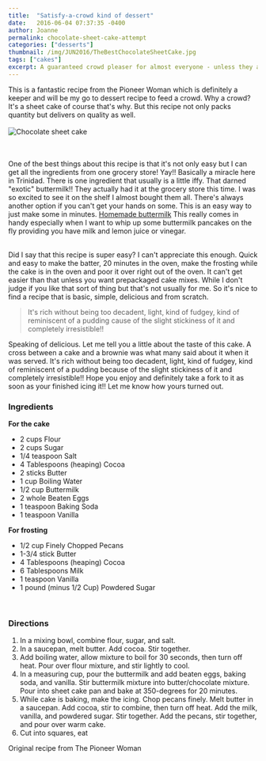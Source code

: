 ```yaml
---
title:  "Satisfy-a-crowd kind of dessert"
date:   2016-06-04 07:37:35 -0400
author: Joanne
permalink: chocolate-sheet-cake-attempt
categories: ["desserts"]
thumbnail: /img/JUN2016/TheBestChocolateSheetCake.jpg
tags: ["cakes"]
excerpt: A guaranteed crowd pleaser for almost everyone - unless they are gluten and nut intolerant or those rare ones who hate chocolate!?!?!?
---
```



This is a fantastic recipe from the Pioneer Woman which is definitely a keeper and will be my go to dessert recipe to feed a crowd.  Why a crowd? It's a sheet cake of course that's why. But this recipe not only packs quantity but delivers on quality as well.
<br>
<br>
![Chocolate sheet cake](/img/JUN2016/TheBestChocolateSheetCake.jpg")  
<br>
<br>

One of the best things about this recipe is that it's not only easy but I can get all the ingredients from one grocery store! Yay!! Basically a miracle here in Trinidad. There is one ingredient that usually is a little iffy. That darned "exotic" buttermilk!! They actually had it at the grocery store this time. I was so excited to see it on the shelf I almost bought them all. There's always another option if you can't get your hands on some. This is an easy way to just make some in minutes. [Homemade buttermilk](http://www.foodnetwork.com/recipes/emeril-lagasse/homemade-buttermilk-recipe.html) This really comes in handy especially when I want to whip up some buttermilk pancakes on the fly providing you have milk and lemon juice or vinegar.
<br><br>

Did I say that this recipe is super easy? I can't appreciate this enough. Quick and easy to make the batter, 20 minutes in the oven, make the frosting while the cake is in the oven and poor it over right out of the oven. It can't get easier than that unless you want prepackaged cake mixes. While I don't judge if you like that sort of thing but that's not usually for me. So it's nice to find a recipe that is basic, simple, delicious and from scratch.  


> It's rich without being too decadent, light, kind of fudgey, kind of reminiscent of a pudding cause of the slight stickiness of it and completely irresistible!!


Speaking of delicious. Let me tell you a little about the taste of this cake. A cross between a cake and a brownie was what many said about it when it was served. It's rich without being too decadent, light, kind of fudgey, kind of reminiscent of a pudding because of the slight stickiness of it and completely irresistible!! Hope you enjoy and definitely take a fork to it as soon as your finished icing it!! Let me know how yours turned out.
<br>

### Ingredients
**For the cake**

* 2 cups Flour
* 2 cups Sugar
* 1/4 teaspoon Salt
* 4 Tablespoons (heaping) Cocoa
* 2 sticks Butter
* 1 cup Boiling Water
* 1/2 cup Buttermilk
* 2 whole Beaten Eggs
* 1 teaspoon Baking Soda
* 1 teaspoon Vanilla

**For frosting**

* 1/2 cup Finely Chopped Pecans
* 1-3/4 stick Butter
* 4 Tablespoons (heaping) Cocoa
* 6 Tablespoons Milk
* 1 teaspoon Vanilla
* 1 pound (minus 1/2 Cup) Powdered Sugar
<br>

### Directions
1. In a mixing bowl, combine flour, sugar, and salt.
1. In a saucepan, melt butter. Add cocoa. Stir together.
1. Add boiling water, allow mixture to boil for 30 seconds, then turn off heat. Pour over flour mixture, and stir lightly to cool.
1. In a measuring cup, pour the buttermilk and add beaten eggs, baking soda, and vanilla. Stir buttermilk mixture into butter/chocolate mixture. Pour into sheet cake pan and bake at 350-degrees for 20 minutes.
1. While cake is baking, make the icing. Chop pecans finely. Melt butter in a saucepan. Add cocoa, stir to combine, then turn off heat. Add the milk, vanilla, and powdered sugar. Stir together. Add the pecans, stir together, and pour over warm cake.
1. Cut into squares, eat


Original recipe from The Pioneer Woman

